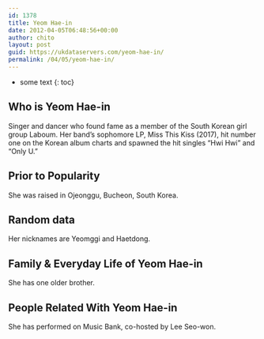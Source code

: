 ```yaml
---
id: 1378
title: Yeom Hae-in
date: 2012-04-05T06:48:56+00:00
author: chito
layout: post
guid: https://ukdataservers.com/yeom-hae-in/
permalink: /04/05/yeom-hae-in/
---
```


* some text
{: toc}
          
          
## Who is  Yeom Hae-in
                  
                  
                  
Singer and dancer who found fame as a member of the South Korean girl group Laboum. Her band&#8217;s sophomore LP, Miss This Kiss (2017), hit number one on the Korean album charts and spawned the hit singles &#8220;Hwi Hwi&#8221; and &#8220;Only U.&#8221;
                  
                
                
                
## Prior to Popularity 
                  
                  
                  
She was raised in Ojeonggu, Bucheon, South Korea. 
                  
                
                
                
## Random data 
                  
                  
                  
Her nicknames are Yeomggi and Haetdong. 
                  
                
                
                
## Family & Everyday Life of Yeom Hae-in
                  
                  
                  
She has one older brother.
                  
                
                
                
## People Related With  Yeom Hae-in
                  
                  
                  
She has performed on Music Bank, co-hosted by Lee Seo-won.
                  
                
              
            
          
          
          
    
    
  
